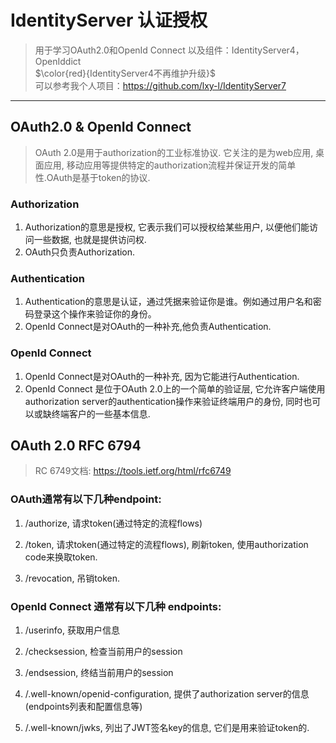 # IdentityServer 认证授权
>用于学习OAuth2.0和OpenId Connect
>以及组件：IdentityServer4，OpenIddict  
>$\color{red}{IdentityServer4不再维护升级}$   
>可以参考我个人项目：https://github.com/lxy-l/IdentityServer7
---

## OAuth2.0 & OpenId Connect
>OAuth 2.0是用于authorization的工业标准协议. 它关注的是为web应用, 桌面应用, 移动应用等提供特定的authorization流程并保证开发的简单性.OAuth是基于token的协议.

### Authorization
1. Authorization的意思是授权, 它表示我们可以授权给某些用户, 以便他们能访问一些数据, 也就是提供访问权.
2. OAuth只负责Authorization.

### Authentication
1. Authentication的意思是认证，通过凭据来验证你是谁。例如通过用户名和密码登录这个操作来验证你的身份。
2. OpenId Connect是对OAuth的一种补充,他负责Authentication.

###  OpenId Connect
1. OpenId Connect是对OAuth的一种补充, 因为它能进行Authentication.
2. OpenId Connect 是位于OAuth 2.0上的一个简单的验证层, 它允许客户端使用authorization server的authentication操作来验证终端用户的身份, 同时也可以或缺终端客户的一些基本信息.


## OAuth 2.0 RFC 6794
>RC 6749文档: https://tools.ietf.org/html/rfc6749

### OAuth通常有以下几种endpoint:
1. /authorize, 请求token(通过特定的流程flows)
2. /token, 请求token(通过特定的流程flows), 刷新token, 使用authorization code来换取token.

3. /revocation, 吊销token.

### OpenId Connect 通常有以下几种 endpoints:

1. /userinfo, 获取用户信息

2. /checksession, 检查当前用户的session

3. /endsession, 终结当前用户的session

4. /.well-known/openid-configuration, 提供了authorization server的信息(endpoints列表和配置信息等)

5. /.well-known/jwks, 列出了JWT签名key的信息, 它们是用来验证token的.